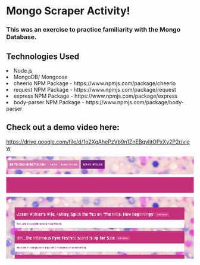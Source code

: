 <h1>Mongo Scraper Activity!</h1>
<h3>This was an exercise to practice familiarity with the Mongo Database.</h3>

<h2> Technologies Used</h2>
<li>Node.js</li>
<li>MongoDB/ Mongoose</li>
<li>cheerio NPM Package - https://www.npmjs.com/package/cheerio</li>
<li>request NPM Package - https://www.npmjs.com/package/request</li>
<li>express NPM Package - https://www.npmjs.com/package/express</li>
<li>body-parser NPM Package - https://www.npmjs.com/package/body-parser</li>

<h2>Check out a demo video here:</h2>

https://drive.google.com/file/d/1o2XgAhePzVb9n1ZnEBqvIitOPxXy2P2r/view

![Alt text](public/assets/images/MongoScraper2.png?raw=true "MongoScraper")